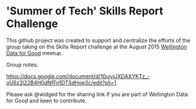 # 'Summer of Tech' Skills Report Challenge

This github project was created to support and centralize the efforts of the group taking on the Skills Report challenge at the August  2015 [Wellington Data for Good](http://www.meetup.com/Hack-Miramar/events/224192543) meetup. 

Group notes:

https://docs.google.com/document/d/10ujvjJXDAXYKTz_-oU6z2l22B4H0dNfFn1DTSdHoe3c/edit?pli=1

Please ask @widged for the sharing link if you are part of Wellington Data for Good and keen to contribute. 

